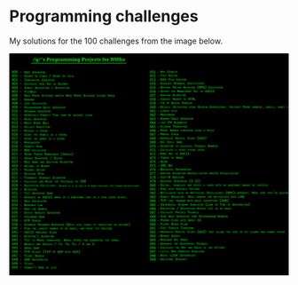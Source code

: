 Programming challenges
=
My solutions for the 100 challenges from the image below.

![challenges](/challenges.jpg)
